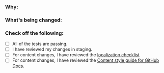 <!--
Thank you for contributing to this project! You must fill out the information below before we can review this pull request. By explaining why you're making a change (or linking to a pull request) and what changes you've made, we can triage your pull request to the best possible team for review.

See our [CONTRIBUTING.md](/main/CONTRIBUTING.md) for information how to contribute.

For changes to content in [site policy](https://github.com/github/docs/tree/main/content/github/site-policy), see the [CONTRIBUTING guide in the site-policy repo](https://github.com/github/site-policy/blob/main/CONTRIBUTING.md).

We cannot accept changes to our translated content right now. See the [contributing.md](/main/CONTRIBUTING.md#earth_asia-translations) for more information.

Thanks again!
-->

### Why:

<!-- 
- If there's an existing issue for your change, please link to it.
- If there's _not_ an existing issue, please open one first to make it more likely that this update will be accepted: https://github.com/github/docs/issues/new/choose. -->

### What's being changed:

<!-- Share artifacts of the changes, be they code snippets, GIFs or screenshots; whatever shares the most context. -->

### Check off the following:
- [ ] All of the tests are passing.
- [ ] I have reviewed my changes in staging.
- [ ] For content changes, I have reviewed the [localization checklist](https://github.com/github/docs/blob/main/contributing/localization-checklist.md)
- [ ] For content changes, I have reviewed the [Content style guide for GitHub Docs](https://github.com/github/docs/blob/main/contributing/content-style-guide.md).
